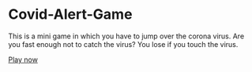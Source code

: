 # Covid-Alert-Game
This is a mini game in which you have to jump over the corona virus. Are you fast enough not to catch the virus? You lose if you touch the virus.

[Play now](https://orevvero.github.io/Covid-Alert-Game)
